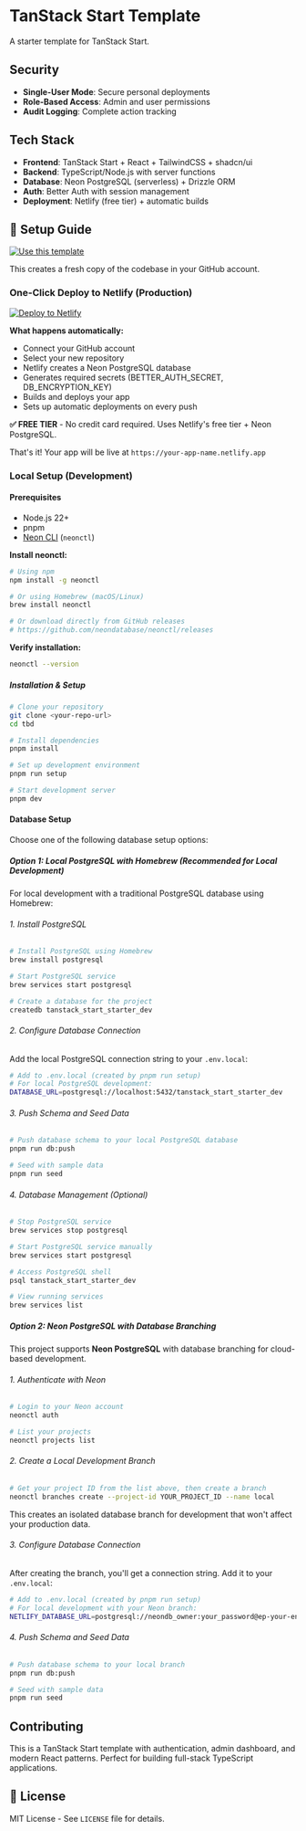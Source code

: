 # TanStack Start Template

A starter template for TanStack Start.

## Security

- **Single-User Mode**: Secure personal deployments
- **Role-Based Access**: Admin and user permissions
- **Audit Logging**: Complete action tracking

## Tech Stack

- **Frontend**: TanStack Start + React + TailwindCSS + shadcn/ui
- **Backend**: TypeScript/Node.js with server functions
- **Database**: Neon PostgreSQL (serverless) + Drizzle ORM
- **Auth**: Better Auth with session management
- **Deployment**: Netlify (free tier) + automatic builds

## 🚀 Setup Guide

[![Use this template](https://img.shields.io/badge/Use%20this%20template-2ea44f?style=for-the-badge&logo=github)](https://github.com/sudowealth/TBD/generate)

This creates a fresh copy of the codebase in your GitHub account.

### One-Click Deploy to Netlify (Production)

[![Deploy to Netlify](https://www.netlify.com/img/deploy/button.svg)](https://app.netlify.com/start)

**What happens automatically:**

- Connect your GitHub account
- Select your new repository
- Netlify creates a Neon PostgreSQL database
- Generates required secrets (BETTER_AUTH_SECRET, DB_ENCRYPTION_KEY)
- Builds and deploys your app
- Sets up automatic deployments on every push

**✅ FREE TIER** - No credit card required. Uses Netlify's free tier + Neon PostgreSQL.

That's it! Your app will be live at `https://your-app-name.netlify.app`

### Local Setup (Development)

#### Prerequisites

- Node.js 22+
- pnpm
- [Neon CLI](https://neon.tech/docs/reference/neon-cli) (`neonctl`)

**Install neonctl:**

```bash
# Using npm
npm install -g neonctl

# Or using Homebrew (macOS/Linux)
brew install neonctl

# Or download directly from GitHub releases
# https://github.com/neondatabase/neonctl/releases
```

**Verify installation:**

```bash
neonctl --version
```

##### Installation & Setup

```bash
# Clone your repository
git clone <your-repo-url>
cd tbd

# Install dependencies
pnpm install

# Set up development environment
pnpm run setup

# Start development server
pnpm dev
```

#### Database Setup

Choose one of the following database setup options:

##### Option 1: Local PostgreSQL with Homebrew (Recommended for Local Development)

For local development with a traditional PostgreSQL database using Homebrew:

###### 1. Install PostgreSQL

```bash
# Install PostgreSQL using Homebrew
brew install postgresql

# Start PostgreSQL service
brew services start postgresql

# Create a database for the project
createdb tanstack_start_starter_dev
```

###### 2. Configure Database Connection

Add the local PostgreSQL connection string to your `.env.local`:

```bash
# Add to .env.local (created by pnpm run setup)
# For local PostgreSQL development:
DATABASE_URL=postgresql://localhost:5432/tanstack_start_starter_dev
```

###### 3. Push Schema and Seed Data

```bash
# Push database schema to your local PostgreSQL database
pnpm run db:push

# Seed with sample data
pnpm run seed
```

###### 4. Database Management (Optional)

```bash
# Stop PostgreSQL service
brew services stop postgresql

# Start PostgreSQL service manually
brew services start postgresql

# Access PostgreSQL shell
psql tanstack_start_starter_dev

# View running services
brew services list
```

##### Option 2: Neon PostgreSQL with Database Branching

This project supports **Neon PostgreSQL** with database branching for cloud-based development.

###### 1. Authenticate with Neon

```bash
# Login to your Neon account
neonctl auth

# List your projects
neonctl projects list
```

###### 2. Create a Local Development Branch

```bash
# Get your project ID from the list above, then create a branch
neonctl branches create --project-id YOUR_PROJECT_ID --name local
```

This creates an isolated database branch for development that won't affect your production data.

###### 3. Configure Database Connection

After creating the branch, you'll get a connection string. Add it to your `.env.local`:

```bash
# Add to .env.local (created by pnpm run setup)
# For local development with your Neon branch:
NETLIFY_DATABASE_URL=postgresql://neondb_owner:your_password@ep-your-endpoint.neon.tech/neondb?sslmode=require
```

###### 4. Push Schema and Seed Data

```bash
# Push database schema to your local branch
pnpm run db:push

# Seed with sample data
pnpm run seed
```

## Contributing

This is a TanStack Start template with authentication, admin dashboard, and modern React patterns. Perfect for building full-stack TypeScript applications.

## 📄 License

MIT License - See `LICENSE` file for details.
